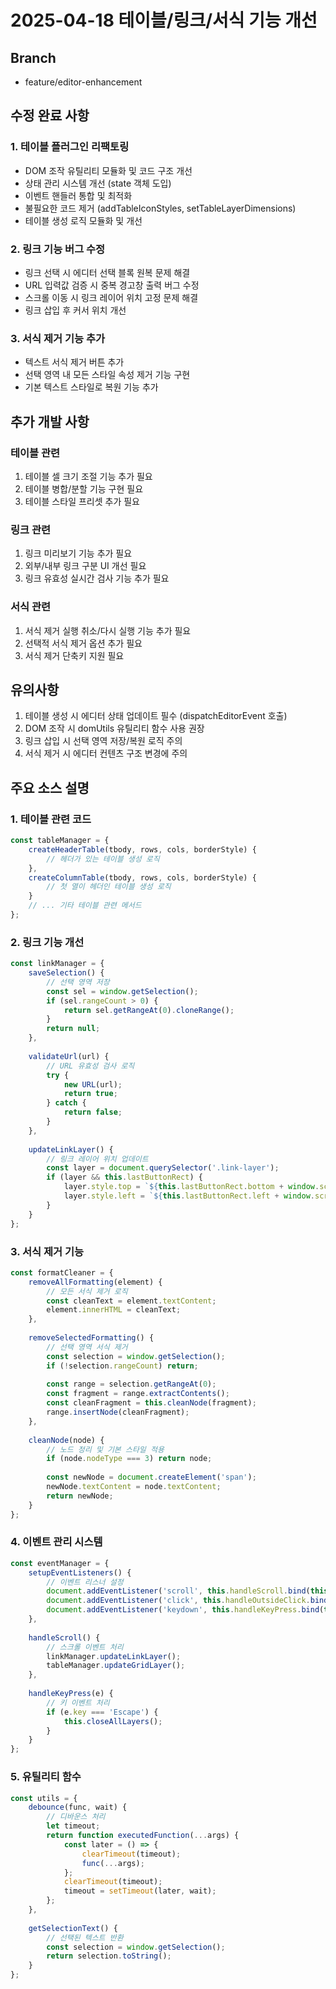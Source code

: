 # 2025-04-18 테이블/링크/서식 기능 개선

## Branch
- feature/editor-enhancement

## 수정 완료 사항

### 1. 테이블 플러그인 리팩토링
- DOM 조작 유틸리티 모듈화 및 코드 구조 개선
- 상태 관리 시스템 개선 (state 객체 도입)
- 이벤트 핸들러 통합 및 최적화
- 불필요한 코드 제거 (addTableIconStyles, setTableLayerDimensions)
- 테이블 생성 로직 모듈화 및 개선

### 2. 링크 기능 버그 수정
- 링크 선택 시 에디터 선택 블록 원복 문제 해결
- URL 입력값 검증 시 중복 경고창 출력 버그 수정
- 스크롤 이동 시 링크 레이어 위치 고정 문제 해결
- 링크 삽입 후 커서 위치 개선

### 3. 서식 제거 기능 추가
- 텍스트 서식 제거 버튼 추가
- 선택 영역 내 모든 스타일 속성 제거 기능 구현
- 기본 텍스트 스타일로 복원 기능 추가

## 추가 개발 사항

### 테이블 관련
1. 테이블 셀 크기 조절 기능 추가 필요
2. 테이블 병합/분할 기능 구현 필요
3. 테이블 스타일 프리셋 추가 필요

### 링크 관련
1. 링크 미리보기 기능 추가 필요
2. 외부/내부 링크 구분 UI 개선 필요
3. 링크 유효성 실시간 검사 기능 추가 필요

### 서식 관련
1. 서식 제거 실행 취소/다시 실행 기능 추가 필요
2. 선택적 서식 제거 옵션 추가 필요
3. 서식 제거 단축키 지원 필요

## 유의사항
1. 테이블 생성 시 에디터 상태 업데이트 필수 (dispatchEditorEvent 호출)
2. DOM 조작 시 domUtils 유틸리티 함수 사용 권장
3. 링크 삽입 시 선택 영역 저장/복원 로직 주의
4. 서식 제거 시 에디터 컨텐츠 구조 변경에 주의

## 주요 소스 설명

### 1. 테이블 관련 코드
```javascript
const tableManager = {
    createHeaderTable(tbody, rows, cols, borderStyle) {
        // 헤더가 있는 테이블 생성 로직
    },
    createColumnTable(tbody, rows, cols, borderStyle) {
        // 첫 열이 헤더인 테이블 생성 로직
    }
    // ... 기타 테이블 관련 메서드
};
```

### 2. 링크 기능 개선
```javascript
const linkManager = {
    saveSelection() {
        // 선택 영역 저장
        const sel = window.getSelection();
        if (sel.rangeCount > 0) {
            return sel.getRangeAt(0).cloneRange();
        }
        return null;
    },
    
    validateUrl(url) {
        // URL 유효성 검사 로직
        try {
            new URL(url);
            return true;
        } catch {
            return false;
        }
    },
    
    updateLinkLayer() {
        // 링크 레이어 위치 업데이트
        const layer = document.querySelector('.link-layer');
        if (layer && this.lastButtonRect) {
            layer.style.top = `${this.lastButtonRect.bottom + window.scrollY}px`;
            layer.style.left = `${this.lastButtonRect.left + window.scrollX}px`;
        }
    }
};
```

### 3. 서식 제거 기능
```javascript
const formatCleaner = {
    removeAllFormatting(element) {
        // 모든 서식 제거 로직
        const cleanText = element.textContent;
        element.innerHTML = cleanText;
    },
    
    removeSelectedFormatting() {
        // 선택 영역 서식 제거
        const selection = window.getSelection();
        if (!selection.rangeCount) return;
        
        const range = selection.getRangeAt(0);
        const fragment = range.extractContents();
        const cleanFragment = this.cleanNode(fragment);
        range.insertNode(cleanFragment);
    },
    
    cleanNode(node) {
        // 노드 정리 및 기본 스타일 적용
        if (node.nodeType === 3) return node;
        
        const newNode = document.createElement('span');
        newNode.textContent = node.textContent;
        return newNode;
    }
};
```

### 4. 이벤트 관리 시스템
```javascript
const eventManager = {
    setupEventListeners() {
        // 이벤트 리스너 설정
        document.addEventListener('scroll', this.handleScroll.bind(this));
        document.addEventListener('click', this.handleOutsideClick.bind(this));
        document.addEventListener('keydown', this.handleKeyPress.bind(this));
    },
    
    handleScroll() {
        // 스크롤 이벤트 처리
        linkManager.updateLinkLayer();
        tableManager.updateGridLayer();
    },
    
    handleKeyPress(e) {
        // 키 이벤트 처리
        if (e.key === 'Escape') {
            this.closeAllLayers();
        }
    }
};
```

### 5. 유틸리티 함수
```javascript
const utils = {
    debounce(func, wait) {
        // 디바운스 처리
        let timeout;
        return function executedFunction(...args) {
            const later = () => {
                clearTimeout(timeout);
                func(...args);
            };
            clearTimeout(timeout);
            timeout = setTimeout(later, wait);
        };
    },
    
    getSelectionText() {
        // 선택된 텍스트 반환
        const selection = window.getSelection();
        return selection.toString();
    }
};
```
